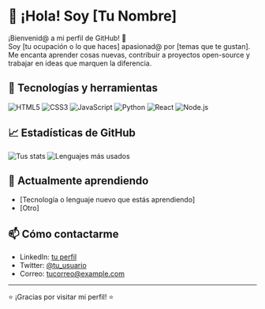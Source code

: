 # 👋 ¡Hola! Soy [Tu Nombre]

¡Bienvenid@ a mi perfil de GitHub! 🚀  
Soy [tu ocupación o lo que haces] apasionad@ por [temas que te gustan]. Me encanta aprender cosas nuevas, contribuir a proyectos open-source y trabajar en ideas que marquen la diferencia.

## 🔧 Tecnologías y herramientas
![HTML5](https://img.shields.io/badge/-HTML5-E34F26?style=flat&logo=html5&logoColor=white)
![CSS3](https://img.shields.io/badge/-CSS3-1572B6?style=flat&logo=css3)
![JavaScript](https://img.shields.io/badge/-JavaScript-F7DF1E?style=flat&logo=javascript&logoColor=black)
![Python](https://img.shields.io/badge/-Python-3776AB?style=flat&logo=python&logoColor=white)
![React](https://img.shields.io/badge/-React-20232A?style=flat&logo=react)
![Node.js](https://img.shields.io/badge/-Node.js-339933?style=flat&logo=node.js&logoColor=white)
<!-- Puedes agregar más tecnologías o herramientas que uses -->

## 📈 Estadísticas de GitHub
![Tus stats](https://github-readme-stats.vercel.app/api?username=TU-USUARIO&show_icons=true&theme=github_dark)
![Lenguajes más usados](https://github-readme-stats.vercel.app/api/top-langs/?username=TU-USUARIO&layout=compact&theme=github_dark)

## 🌱 Actualmente aprendiendo
- [Tecnología o lenguaje nuevo que estás aprendiendo]
- [Otro]

## 📫 Cómo contactarme
- LinkedIn: [tu perfil](https://linkedin.com/in/tu-usuario)
- Twitter: [@tu_usuario](https://twitter.com/tu_usuario)
- Correo: [tucorreo@example.com](mailto:tucorreo@example.com)

---

⭐ ¡Gracias por visitar mi perfil! ⭐

